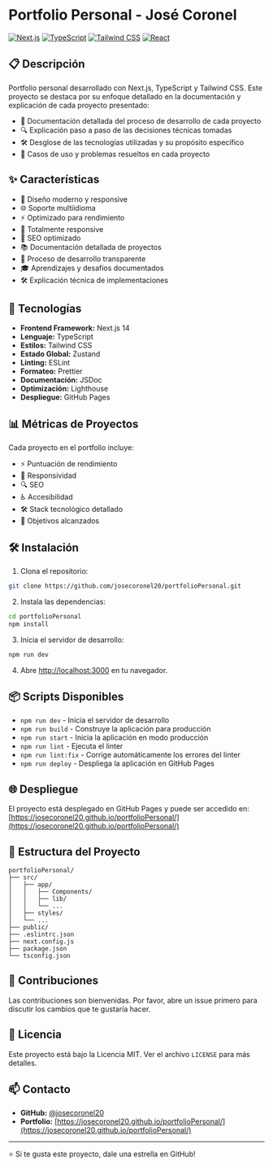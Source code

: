 # Portfolio Personal - José Coronel

[![Next.js](https://img.shields.io/badge/Next.js-14.1.0-black?style=for-the-badge&logo=next.js)](https://nextjs.org/)
[![TypeScript](https://img.shields.io/badge/TypeScript-4.9.5-blue?style=for-the-badge&logo=typescript)](https://www.typescriptlang.org/)
[![Tailwind CSS](https://img.shields.io/badge/Tailwind_CSS-3.4.1-38B2AC?style=for-the-badge&logo=tailwind-css)](https://tailwindcss.com/)
[![React](https://img.shields.io/badge/React-18.2.0-61DAFB?style=for-the-badge&logo=react)](https://reactjs.org/)

## 📋 Descripción

Portfolio personal desarrollado con Next.js, TypeScript y Tailwind CSS. Este proyecto se destaca por su enfoque detallado en la documentación y explicación de cada proyecto presentado:

- 📝 Documentación detallada del proceso de desarrollo de cada proyecto
- 🔍 Explicación paso a paso de las decisiones técnicas tomadas
- 🛠️ Desglose de las tecnologías utilizadas y su propósito específico
- 🎯 Casos de uso y problemas resueltos en cada proyecto

## ✨ Características

- 🎨 Diseño moderno y responsive
- 🌐 Soporte multiidioma
- ⚡ Optimizado para rendimiento
- 📱 Totalmente responsive
- 🎯 SEO optimizado
- 📚 Documentación detallada de proyectos
- 🔄 Proceso de desarrollo transparente
- 🎓 Aprendizajes y desafíos documentados
- 🛠️ Explicación técnica de implementaciones

## 🚀 Tecnologías

- **Frontend Framework:** Next.js 14
- **Lenguaje:** TypeScript
- **Estilos:** Tailwind CSS
- **Estado Global:** Zustand
- **Linting:** ESLint
- **Formateo:** Prettier
- **Documentación:** JSDoc
- **Optimización:** Lighthouse
- **Despliegue:** GitHub Pages

## 📊 Métricas de Proyectos

Cada proyecto en el portfolio incluye:
- ⚡ Puntuación de rendimiento
- 📱 Responsividad
- 🔍 SEO
- ♿ Accesibilidad
- 🛠️ Stack tecnológico detallado
- 🎯 Objetivos alcanzados

## 🛠️ Instalación

1. Clona el repositorio:
```bash
git clone https://github.com/josecoronel20/portfolioPersonal.git
```

2. Instala las dependencias:
```bash
cd portfolioPersonal
npm install
```

3. Inicia el servidor de desarrollo:
```bash
npm run dev
```

4. Abre [http://localhost:3000](http://localhost:3000) en tu navegador.

## 📦 Scripts Disponibles

- `npm run dev` - Inicia el servidor de desarrollo
- `npm run build` - Construye la aplicación para producción
- `npm run start` - Inicia la aplicación en modo producción
- `npm run lint` - Ejecuta el linter
- `npm run lint:fix` - Corrige automáticamente los errores del linter
- `npm run deploy` - Despliega la aplicación en GitHub Pages

## 🌐 Despliegue

El proyecto está desplegado en GitHub Pages y puede ser accedido en:
[https://josecoronel20.github.io/portfolioPersonal/](https://josecoronel20.github.io/portfolioPersonal/)

## 📁 Estructura del Proyecto

```
portfolioPersonal/
├── src/
│   ├── app/
│   │   ├── Components/
│   │   ├── lib/
│   │   └── ...
│   ├── styles/
│   └── ...
├── public/
├── .eslintrc.json
├── next.config.js
├── package.json
└── tsconfig.json
```

## 🤝 Contribuciones

Las contribuciones son bienvenidas. Por favor, abre un issue primero para discutir los cambios que te gustaría hacer.

## 📝 Licencia

Este proyecto está bajo la Licencia MIT. Ver el archivo `LICENSE` para más detalles.

## 📫 Contacto

- **GitHub:** [@josecoronel20](https://github.com/josecoronel20)
- **Portfolio:** [https://josecoronel20.github.io/portfolioPersonal/](https://josecoronel20.github.io/portfolioPersonal/)

---

⭐️ Si te gusta este proyecto, dale una estrella en GitHub!
